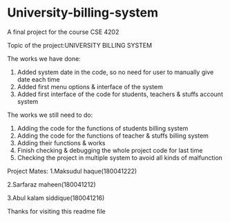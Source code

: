 # University-billing-system
A final project for the course CSE 4202 

Topic of the project:UNIVERSITY BILLING SYSTEM 

The works we have done:
1. Added system date in the code, so no need for user to manually give date each time
2. Added first menu options & interface of the system
3. Added first interface of the code for students, teachers & stuffs account system


The works we still need to do:
1. Adding the code for the functions of students billing system
2. Adding the code for the functions of teacher & stuffs billing system
3. Adding their functions & works
4. Finish checking & debugging the whole project code for last time
5. Checking the project in multiple system to avoid all kinds of malfunction 


Project Mates: 
1.Maksudul haque(180041222)

2.Sarfaraz maheen(180041212)

3.Abul kalam siddique(180041216) 

Thanks for visiting this readme file 
 

